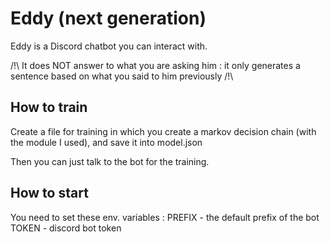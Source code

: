 # Eddy (next generation)

Eddy is a Discord chatbot you can interact with.

/!\ It does NOT answer to what you are asking him : it only generates a sentence based on what you said to him previously /!\

## How to train

Create a file for training in which you create a markov decision chain (with the module I used), and save it into model.json

Then you can just talk to the bot for the training.

## How to start

You need to set these env. variables : 
PREFIX - the default prefix of the bot
TOKEN  - discord bot token





